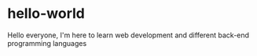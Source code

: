 # hello-world


Hello everyone, I'm here to learn web development and different back-end programming languages
